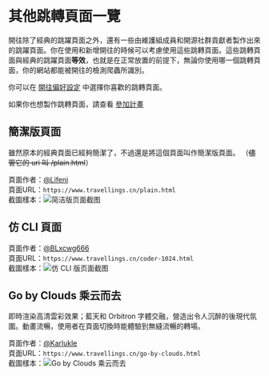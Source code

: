 # 其他跳轉頁面一覽

開往除了經典的跳躍頁面之外，還有一些由維護組成員和開源社群貢獻者製作出來的跳躍頁面。你在使用和新增開往的時候可以考慮使用這些跳轉頁面。這些跳轉頁面與經典的跳躍頁面**等效**，也就是在正常放置的前提下，無論你使用哪一個跳轉頁面，你的網站都能被開往的檢測爬蟲所識別。

你可以在 [開往偏好設定](https://www.travellings.cn/preference) 中選擇你喜歡的跳轉頁面。

如果你也想製作跳轉頁面，請查看 [參加計畫](https://www.travellings.cn/zh_TW/docs/join#參加計畫)

## 簡潔版頁面

雖然原本的經典頁面已經夠簡潔了，不過還是將這個頁面叫作簡潔版頁面。 （~~儘管它的 uri 叫 /plain.html~~）

頁面作者：[@Lifeni](https://github.com/Lifeni)\
頁面URL：`https://www.travellings.cn/plain.html`\
截圖樣本：![简洁版页面截图](/assets/img/plain-page.png "简洁版页面截图")

## 仿 CLI 頁面

頁面作者：[@BLxcwg666](https://github.com/BLxcwg666)\
頁面URL：`https://www.travellings.cn/coder-1024.html`\
截圖樣本：![仿 CLI 版页面截图](/assets/img/coder1024-page.png "仿 CLI 版页面截图")

## Go by Clouds 乘云而去

即時渲染高清雲彩效果；藍天和 Orbitron 字體交融，營造出令人沉醉的後現代氛圍。動畫流暢，使用者在頁面切換時能體驗到無縫流暢的轉場。

頁面作者：[@Karlukle](https://www.karlukle.site)\
頁面URL：`https://www.travellings.cn/go-by-clouds.html`\
截圖樣本：![Go by Clouds 乘云而去](/assets/img/go-by-clouds-page.png "Go by Clouds 乘云而去")
